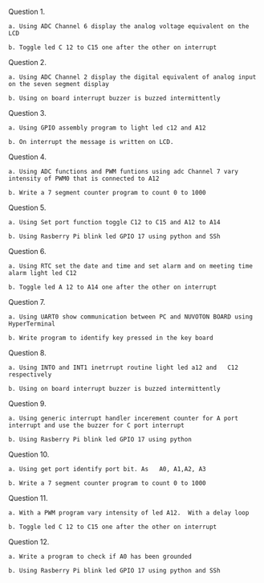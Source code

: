 Question 1.  

    a. Using ADC Channel 6 display the analog voltage equivalent on the LCD
 	  
    b. Toggle led C 12 to C15 one after the other on interrupt

Question 2.  

    a. Using ADC Channel 2 display the digital equivalent of analog input on the seven segment display
 	  
    b. Using on board interrupt buzzer is buzzed intermittently

Question 3.  

    a. Using GPIO assembly program to light led c12 and A12
 	  
    b. On interrupt the message is written on LCD.

Question 4.  

    a. Using ADC functions and PWM funtions using adc Channel 7 vary intensity of PWM0 that is connected to A12
 	  
    b. Write a 7 segment counter program to count 0 to 1000

Question 5.  

    a. Using Set port function toggle C12 to C15 and A12 to A14
 	  
    b. Using Rasberry Pi blink led GPIO 17 using python and SSh

Question 6. 

    a. Using RTC set the date and time and set alarm and on meeting time alarm light led C12
  	
    b. Toggle led A 12 to A14 one after the other on interrupt

Question 7.  

    a. Using UART0 show communication between PC and NUVOTON BOARD using HyperTerminal
 	  
    b. Write program to identify key pressed in the key board

Question 8.  

    a. Using INTO and INT1 inetrrupt routine light led a12 and   C12 respectively
 	  
    b. Using on board interrupt buzzer is buzzed intermittently

Question 9.  

    a. Using generic interrupt handler incerement counter for A port interrupt and use the buzzer for C port interrupt
 	  
    b. Using Rasberry Pi blink led GPIO 17 using python

Question 10. 

    a. Using get port identify port bit. As   A0, A1,A2, A3
  	 
    b. Write a 7 segment counter program to count 0 to 1000

Question 11. 

    a. With a PWM program vary intensity of led A12.  With a delay loop
    
    b. Toggle led C 12 to C15 one after the other on interrupt

Question 12. 

    a. Write a program to check if A0 has been grounded
   	
    b. Using Rasberry Pi blink led GPIO 17 using python and SSh
